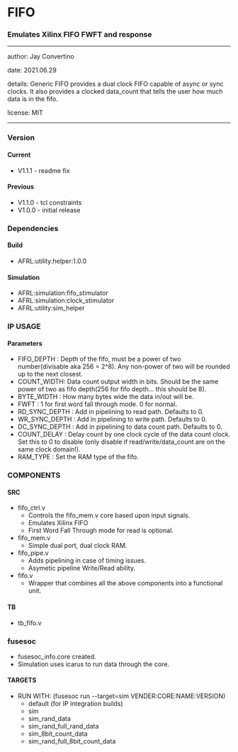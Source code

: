 # FIFO
### Emulates Xilinx FIFO FWFT and response
---

   author: Jay Convertino  
   
   date: 2021.06.29  
   
   details: Generic FIFO provides a dual clock FIFO capable of async or sync clocks. It also provides a clocked data_count that tells the user how much data is in the fifo.  
   
   license: MIT   
   
---

### Version
#### Current
  - V1.1.1 - readme fix

#### Previous
  - V1.1.0 - tcl constraints
  - V1.0.0 - initial release

### Dependencies
#### Build
  - AFRL:utility:helper:1.0.0
  
#### Simulation
  - AFRL:simulation:fifo_stimulator
  - AFRL:simulation:clock_stimulator
  - AFRL:utility:sim_helper
  
### IP USAGE
#### Parameters

* FIFO_DEPTH : Depth of the fifo, must be a power of two number(divisable aka 256 = 2^8). Any non-power of two will be rounded up to the next closest.
* COUNT_WIDTH: Data count output width in bits. Should be the same power of two as fifo depth(256 for fifo depth... this should be 8).
* BYTE_WIDTH : How many bytes wide the data in/out will be.
* FWFT       : 1 for first word fall through mode. 0 for normal.
* RD_SYNC_DEPTH : Add in pipelining to read path. Defaults to 0.
* WR_SYNC_DEPTH : Add in pipelining to write path. Defaults to 0.
* DC_SYNC_DEPTH : Add in pipelining to data count path. Defaults to 0.
* COUNT_DELAY   : Delay count by one clock cycle of the data count clock. Set this to 0 to disable (only disable if read/write/data_count are on the same clock domain!).
* RAM_TYPE      : Set the RAM type of the fifo.

### COMPONENTS
#### SRC

* fifo_ctrl.v
  * Controls the fifo_mem.v core based upon input signals.
  * Emulates Xilinx FIFO
  * First Word Fall Through mode for read is optional.
* fifo_mem.v
  * Simple dual port, dual clock RAM.
* fifo_pipe.v
  * Adds pipelining in case of timing issues.
  * Asymetic pipeline Write/Read ability.
* fifo.v
  * Wrapper that combines all the above components into a functional unit.
  
#### TB

* tb_fifo.v
  
### fusesoc

* fusesoc_info.core created.
* Simulation uses icarus to run data through the core.

#### TARGETS

* RUN WITH: (fusesoc run --target=sim VENDER:CORE:NAME:VERSION)
  - default (for IP integration builds)
  - sim
  - sim_rand_data
  - sim_rand_full_rand_data
  - sim_8bit_count_data
  - sim_rand_full_8bit_count_data

